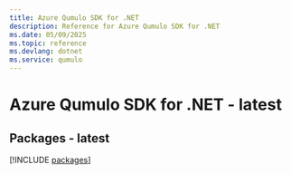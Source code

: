 ```yaml
---
title: Azure Qumulo SDK for .NET
description: Reference for Azure Qumulo SDK for .NET
ms.date: 05/09/2025
ms.topic: reference
ms.devlang: dotnet
ms.service: qumulo
---
```

# Azure Qumulo SDK for .NET - latest
## Packages - latest
[!INCLUDE [packages](qumulo-index.md)]
